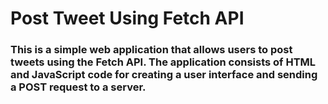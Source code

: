 # Post Tweet Using Fetch API

### This is a simple web application that allows users to post tweets using the Fetch API. The application consists of HTML and JavaScript code for creating a user interface and sending a POST request to a server.